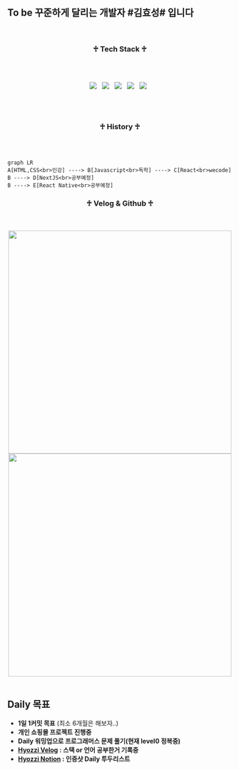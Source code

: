 

## To be 꾸준하게 달리는 개발자 #김효성# 입니다

<br>
<h3 align="center"><b>♰ Tech Stack ♰</b></h3>
<br>
<br>
<p align="center">
<img src="https://img.shields.io/badge/HTML5-E34F26?style=flat-square&logo=HTML5&logoColor=white"/></a> &nbsp
<img src="https://img.shields.io/badge/CSS3-1572B6?style=flat-square&logo=CSS3&logoColor=white"/></a> &nbsp
<img src="https://img.shields.io/badge/JavaScript-F7DF1E?style=flat-square&logo=JavaScript&logoColor=white"/></a> &nbsp
<img src="https://img.shields.io/badge/Node.js-339933?style=flat-square&logo=Node.js&logoColor=white"/></a> &nbsp
<img src="https://img.shields.io/badge/react-444444?style=flat-square&logo=react&logoColor=white"/></a> &nbsp
<!-- <img src="https://img.shields.io/badge/Android-3DDC84?style=flat-square&logo=Android&logoColor=white"/></a> &nbsp -->

</p>
<br>
<br>
<h3 align="center"><b>♰ History ♰</b></h3>
<br>
<br>

```mermaid
graph LR
A[HTML,CSS<br>인강] ----> B[Javascript<br>독학] ----> C[React<br>wecode]
B ----> D[NextJS<br>공부예정]
B ----> E[React Native<br>공부예정]
```
<h3 align="center"><b>♰ Velog & Github ♰</b></h3>

<div align="center">
 
 <br>
 <br>
 <a href="https://velog.io/@gytjdwlwhs"><img src="https://velog-readme-stats.vercel.app/api?name=gytjdwlwhs" width="500" > </a>
 <br>
  <a href="https://github.com/hyozzi92/github-readme-stats" ><img src="https://github-readme-stats.vercel.app/api?username=hyozzi92" width="500" > </a>


 


</div>
<br>

## Daily 목표 
 - **1일 1커밋 목표** (최소 6개월은 해보자..)
- **개인 쇼핑몰 프로젝트 진행중**
- **Daily 워밍업으로 프로그래머스 문제 풀기(현재 level0 정복중)**
- **[Hyozzi Velog](https://velog.io/@gytjdwlwhs) : 스택 or 언어 공부한거 기록중**
- **[Hyozzi Notion](https://www.notion.so/Daily-To-do-List-5348b1dbd01c43cd9d8d84b4fec586aa) : 인증샷 Daily 투두리스트**
